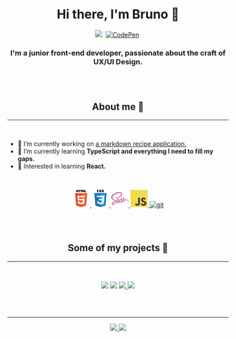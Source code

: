 <h1 align="center">Hi there, I'm Bruno 🍁</h1>
<p align="center">
<a href="https://bruno-xavier.netlify.app"><img src="https://img.shields.io/badge/PORTFOLIO-260000?style=for-the-badge&labelColor=critical alt="Portfolio" /></a>&nbsp;
<a href="https://codepen.io/SleepyBluee"><img src="https://img.shields.io/badge/Codepen-260000?style=for-the-badge&logo=codepen&labelColor=26000&Color=f6ee89" alt="CodePen" /></a>&nbsp;
</p>
  
<h3 align="center">I'm a junior front-end developer, passionate about the craft of UX/UI Design.</h3>

<br>
<br>
  
<h2 align="center">About me 🍂</h1>

___
  
<br>

- 🐝 I’m currently working on [a markdown recipe application.](https://github.com/Sleepyblue/markdown-recipe-app)
- 🍁 I’m currently learning **TypeScript and everything I need to fill my gaps.**
- 🍂 Interested in learning **React.**

<br>

<p align="center"> 
<a href="https://www.w3.org/html/" target="_blank" rel="noreferrer"> <img src="https://raw.githubusercontent.com/devicons/devicon/master/icons/html5/html5-original-wordmark.svg" alt="html5" width="40" height="40"/> </a> 
<a href="https://www.w3schools.com/css/" target="_blank" rel="noreferrer"> <img src="https://raw.githubusercontent.com/devicons/devicon/master/icons/css3/css3-original-wordmark.svg" alt="css3" width="40" height="40"/> </a>
<a href="https://sass-lang.com" target="_blank" rel="noreferrer"> <img src="https://raw.githubusercontent.com/devicons/devicon/master/icons/sass/sass-original.svg" alt="sass" width="40" height="40"/> </a> 
<a href="https://developer.mozilla.org/en-US/docs/Web/JavaScript" target="_blank" rel="noreferrer"> <img src="https://raw.githubusercontent.com/devicons/devicon/master/icons/javascript/javascript-original.svg" alt="javascript" width="40" height="40"/> </a> 
<a href="https://git-scm.com/" target="_blank" rel="noreferrer"> <img src="https://www.vectorlogo.zone/logos/git-scm/git-scm-icon.svg" alt="git" width="40" height="40"/> </a>
</p>
  
<br>
<br>

<h2 align="center">Some of my projects 🐝</h1>

___
  
<br>

 <p align="center">
  <img width="400" src="https://user-images.githubusercontent.com/69484045/191836308-a51e6968-af5c-4176-b43b-89bc078938a4.png" />
  <img width="400" src="https://user-images.githubusercontent.com/69484045/191836285-29504da6-edd6-4636-b38c-815319cc1b80.png" />
 <a href="https://github.com/Sleepyblue/Netlify-Serverless-Portfolio">
  <img align="" src="https://github-readme-stats.vercel.app/api/pin/?username=Sleepyblue&repo=Netlify-Serverless-Portfolio&theme=maroongold" />
</a>
  <a href="https://github.com/Sleepyblue/markdown-recipe-app">
  <img align="" src="https://github-readme-stats.vercel.app/api/pin/?username=Sleepyblue&repo=markdown-recipe-app&theme=maroongold" />
</p> 
  
<br>
<br>

___

<p align="center">
<img src="https://github-readme-stats.vercel.app/api?username=Sleepyblue&theme=maroongold&show_icons=true" width="410"/>
<img src="https://github-readme-stats.vercel.app/api/top-langs/?username=Sleepyblue&layout=compact&theme=maroongold" width="400" />
</p>
  
